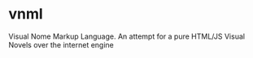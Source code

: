 # vnml
Visual Nome Markup Language. An attempt for a pure HTML/JS Visual Novels over the internet engine
